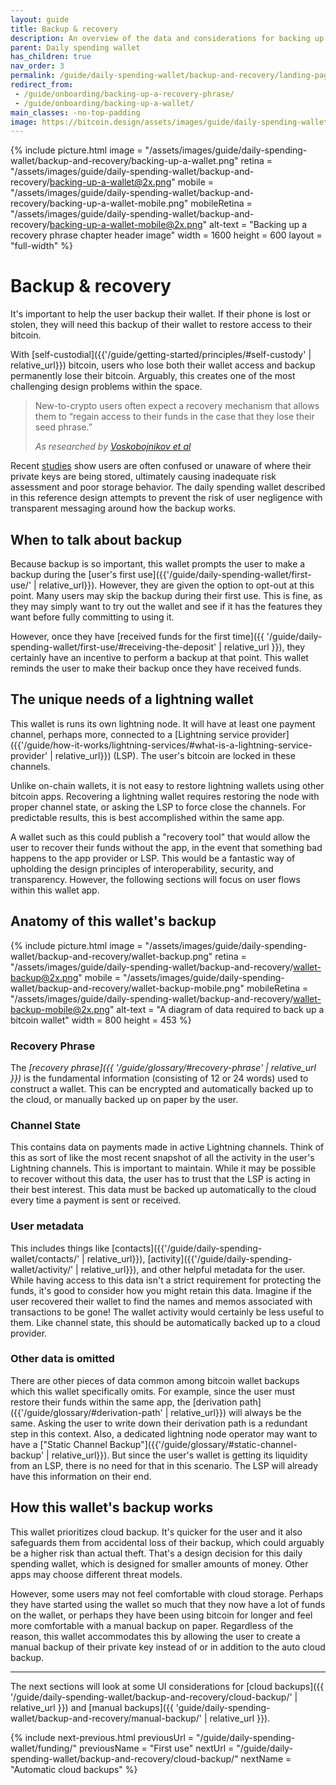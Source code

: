 ```yaml
---
layout: guide
title: Backup & recovery
description: An overview of the data and considerations for backing up a daily spending bitcoin wallet.
parent: Daily spending wallet
has_children: true
nav_order: 3
permalink: /guide/daily-spending-wallet/backup-and-recovery/landing-page/
redirect_from:
 - /guide/onboarding/backing-up-a-recovery-phrase/
 - /guide/onboarding/backing-up-a-wallet/
main_classes: -no-top-padding
image: https://bitcoin.design/assets/images/guide/daily-spending-wallet/backup-and-recovery/backing-up-a-wallet-preview.png
---
```


<!--

Editor's notes

Illustration sources

- https://www.figma.com/file/qr4P17z6WSPADm6oW0cKw2/?node-id=0%3A1
- https://www.figma.com/file/q9EgLqOKcIVc0Cq7khtpNm/Onboarding-%3E-Backups?node-id=0%3A1
- https://www.figma.com/file/qr4P17z6WSPADm6oW0cKw2/?node-id=0%3A1

-->

{% include picture.html
   image = "/assets/images/guide/daily-spending-wallet/backup-and-recovery/backing-up-a-wallet.png"
   retina = "/assets/images/guide/daily-spending-wallet/backup-and-recovery/backing-up-a-wallet@2x.png"
   mobile = "/assets/images/guide/daily-spending-wallet/backup-and-recovery/backing-up-a-wallet-mobile.png"
   mobileRetina = "/assets/images/guide/daily-spending-wallet/backup-and-recovery/backing-up-a-wallet-mobile@2x.png"
   alt-text = "Backing up a recovery phrase chapter header image"
   width = 1600
   height = 600
   layout = "full-width"
%}

# Backup & recovery

It's important to help the user backup their wallet. If their phone is lost or stolen, they will need this backup of their wallet to restore access to their bitcoin.

With [self-custodial]({{'/guide/getting-started/principles/#self-custody' | relative_url}}) bitcoin, users who lose both their wallet access and backup permanently lose their bitcoin. Arguably, this creates one of the most challenging design problems within the space.

> New-to-crypto users often expect a recovery mechanism that allows them to “regain access to their funds in the case that they lose their seed phrase.”
>
> <cite>As researched by <a href="https://dl.acm.org/doi/fullHtml/10.1145/3411764.3445679">Voskobojnikov et al</a></cite>

Recent [studies](https://dl.acm.org/doi/fullHtml/10.1145/3411764.3445679) show users are often confused or unaware of where their private keys are being stored, ultimately causing inadequate risk assessment and poor storage behavior. The daily spending wallet described in this reference design attempts to prevent the risk of user negligence with transparent messaging around how the backup works.

## When to talk about backup

Because backup is so important, this wallet prompts the user to make a backup during the [user's first use]({{'/guide/daily-spending-wallet/first-use/' | relative_url}}). However, they are given the option to opt-out at this point. Many users may skip the backup during their first use. This is fine, as they may simply want to try out the wallet and see if it has the features they want before fully committing to using it.

However, once they have [received funds for the first time]({{ '/guide/daily-spending-wallet/first-use/#receiving-the-deposit' | relative_url }}), they certainly have an incentive to perform a backup at that point. This wallet reminds the user to make their backup once they have received funds.

## The unique needs of a lightning wallet

This wallet is runs its own lightning node. It will have at least one payment channel, perhaps more, connected to a [Lightning service provider]({{'/guide/how-it-works/lightning-services/#what-is-a-lightning-service-provider' | relative_url}}) (LSP). The user's bitcoin are locked in these channels.

Unlike on-chain wallets, it is not easy to restore lightning wallets using other bitcoin apps. Recovering a lightning wallet requires restoring the node with proper channel state, or asking the LSP to force close the channels. For predictable results, this is best accomplished within the same app.

A wallet such as this could publish a "recovery tool" that would allow the user to recover their funds without the app, in the event that something bad happens to the app provider or LSP. This would be a fantastic way of upholding the design principles of interoperability, security, and transparency. However, the following sections will focus on user flows within this wallet app.

## Anatomy of this wallet's backup

{% include picture.html
   image = "/assets/images/guide/daily-spending-wallet/backup-and-recovery/wallet-backup.png"
   retina = "/assets/images/guide/daily-spending-wallet/backup-and-recovery/wallet-backup@2x.png"
   mobile = "/assets/images/guide/daily-spending-wallet/backup-and-recovery/wallet-backup-mobile.png"
   mobileRetina = "/assets/images/guide/daily-spending-wallet/backup-and-recovery/wallet-backup-mobile@2x.png"
   alt-text = "A diagram of data required to back up a bitcoin wallet"
   width = 800
   height = 453
%}

### Recovery Phrase

The _[recovery phrase]({{ '/guide/glossary/#recovery-phrase' | relative_url }})_ is the fundamental information (consisting of 12 or 24 words) used to construct a wallet. This can be encrypted and automatically backed up to the cloud, or manually backed up on paper by the user.

### Channel State

This contains data on payments made in active Lightning channels. Think of this as sort of like the most recent snapshot of all the activity in the user's Lightning channels. This is important to maintain. While it may be possible to recover without this data, the user has to trust that the LSP is acting in their best interest. This data must be backed up automatically to the cloud every time a payment is sent or received.

### User metadata

This includes things like [contacts]({{'/guide/daily-spending-wallet/contacts/' | relative_url}}), [activity]({{'/guide/daily-spending-wallet/activity/' | relative_url}}), and other helpful metadata for the user. While having access to this data isn't a strict requirement for protecting the funds, it's good to consider how you might retain this data. Imagine if the user recovered their wallet to find the names and memos associated with transactions to be gone! The wallet activity would certainly be less useful to them. Like channel state, this should be automatically backed up to a cloud provider.

### Other data is omitted

There are other pieces of data common among bitcoin wallet backups which this wallet specifically omits. For example, since the user must restore their funds within the same app, the [derivation path]({{'/guide/glossary/#derivation-path' | relative_url}}) will always be the same. Asking the user to write down their derivation path is a redundant step in this context. Also, a dedicated lightning node operator may want to have a ["Static Channel Backup"]({{'/guide/glossary/#static-channel-backup' | relative_url}}). But since the user's wallet is getting its liquidity from an LSP, there is no need for that in this scenario. The LSP will already have this information on their end.

## How this wallet's backup works

This wallet prioritizes cloud backup. It's quicker for the user and it also safeguards them from accidental loss of their backup, which could arguably be a higher risk than actual theft. That's a design decision for this daily spending wallet, which is designed for smaller amounts of money. Other apps may choose different threat models.

However, some users may not feel comfortable with cloud storage. Perhaps they have started using the wallet so much that they now have a lot of funds on the wallet, or perhaps they have been using bitcoin for longer and feel more comfortable with a manual backup on paper. Regardless of the reason, this wallet accommodates this by allowing the user to create a manual backup of their private key instead of or in addition to the auto cloud backup.

---

The next sections will look at some UI considerations for [cloud backups]({{ '/guide/daily-spending-wallet/backup-and-recovery/cloud-backup/' | relative_url }}) and [manual backups]({{ 'guide/daily-spending-wallet/backup-and-recovery/manual-backup/' | relative_url }}).

{% include next-previous.html
   previousUrl = "/guide/daily-spending-wallet/funding/"
   previousName = "First use"
   nextUrl = "/guide/daily-spending-wallet/backup-and-recovery/cloud-backup/"
   nextName = "Automatic cloud backups"
%}
